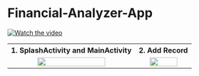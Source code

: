 # Financial-Analyzer-App
[![Watch the video]()](https://gfycat.com/uniqueenchantingaldabratortoise)
<table style="width:100%">
  <tr>
    <th><b>1. SplashActivity and MainActivity<b></b></th>
    <th>2. Add Record</th>
  </tr>
  <tr>
    <td align="center"><img src="gifs/alert.jpg" width="75%"/></td>
    <td align="center"><img src="gifs/animated.jpg" width="75%"/></td> 
  </tr>
</table>


